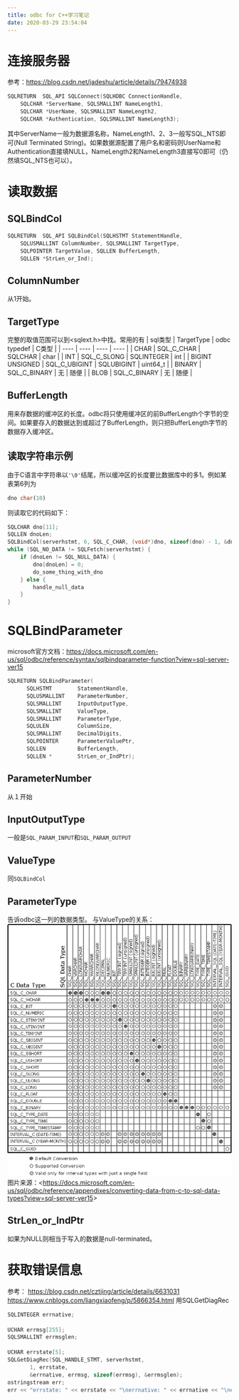 ```yaml
---
title: odbc for C++学习笔记
date: 2020-03-29 23:54:04
---
```


# 连接服务器
参考：<https://blog.csdn.net/jadeshu/article/details/79474938>
```cpp
SQLRETURN  SQL_API SQLConnect(SQLHDBC ConnectionHandle,
	SQLCHAR *ServerName, SQLSMALLINT NameLength1,
	SQLCHAR *UserName, SQLSMALLINT NameLength2,
	SQLCHAR *Authentication, SQLSMALLINT NameLength3);
```
其中ServerName一般为数据源名称，NameLength1、2、3一般写SQL_NTS即可(Null Terminated String)。如果数据源配置了用户名和密码则UserName和Authentication直接填NULL，NameLength2和NameLength3直接写0即可（仍然填SQL_NTS也可以）。

# 读取数据
## SQLBindCol
```cpp
SQLRETURN  SQL_API SQLBindCol(SQLHSTMT StatementHandle,
	SQLUSMALLINT ColumnNumber, SQLSMALLINT TargetType,
	SQLPOINTER TargetValue, SQLLEN BufferLength,
	SQLLEN *StrLen_or_Ind);
```
## ColumnNumber
从1开始。
## TargetType
完整的取值范围可以到<sqlext.h>中找。常用的有
| sql类型 | TargetType | odbc typedef | C类型 |
| ---- | ---- | ---- | ---- |
| CHAR | SQL_C_CHAR | SQLCHAR | char |
| INT | SQL_C_SLONG | SQLINTEGER | int |
| BIGINT UNSIGNED | SQL_C_UBIGINT | SQLUBIGINT | uint64_t |
| BINARY | SQL_C_BINARY | 无 | 随便 |
| BLOB | SQL_C_BINARY | 无 | 随便 |
## BufferLength
用来存数据的缓冲区的长度。odbc将只使用缓冲区的前BufferLength个字节的空间。如果要存入的数据达到或超过了BufferLength，则只把BufferLength字节的数据存入缓冲区。

## 读取字符串示例
由于C语言中字符串以```'\0'```结尾，所以缓冲区的长度要比数据库中的多1。例如某表第6列为
```sql
dno char(10)
```
则读取它的代码如下：
```cpp
SQLCHAR dno[11];
SQLLEN dnoLen;
SQLBindCol(serverhstmt, 6, SQL_C_CHAR, (void*)dno, sizeof(dno) - 1, &dnoLen);
while (SQL_NO_DATA != SQLFetch(serverhstmt) {
	if (dnoLen != SQL_NULL_DATA) {
		dno[dnoLen] = 0;
		do_some_thing_with_dno
	} else {
		handle_null_data
	}
}
```
# SQLBindParameter
microsoft官方文档：<https://docs.microsoft.com/en-us/sql/odbc/reference/syntax/sqlbindparameter-function?view=sql-server-ver15>
```cpp
SQLRETURN SQLBindParameter(  
      SQLHSTMT        StatementHandle,  
      SQLUSMALLINT    ParameterNumber,  
      SQLSMALLINT     InputOutputType,  
      SQLSMALLINT     ValueType,  
      SQLSMALLINT     ParameterType,  
      SQLULEN         ColumnSize,  
      SQLSMALLINT     DecimalDigits,  
      SQLPOINTER      ParameterValuePtr,  
      SQLLEN          BufferLength,  
      SQLLEN *        StrLen_or_IndPtr);  
 ```
## ParameterNumber
从１开始
## InputOutputType
一般是```SQL_PARAM_INPUT```和```SQL_PARAM_OUTPUT```
## ValueType
同```SQLBindCol```
## ParameterType
告诉odbc这一列的数据类型。
与ValueType的关系：
![在这里插入图片描述](odbc%20for%20C++学习笔记/2020050214311733.png)
图片来源：<<https://docs.microsoft.com/en-us/sql/odbc/reference/appendixes/converting-data-from-c-to-sql-data-types?view=sql-server-ver15>>

## StrLen_or_IndPtr
如果为NULL则相当于写入的数据是null-terminated。

# 获取错误信息
参考：
<https://blog.csdn.net/cztjing/article/details/6631031>
<https://www.cnblogs.com/liangxiaofeng/p/5866354.html>
用SQLGetDiagRec
```cpp
SQLINTEGER errnative;

UCHAR errmsg[255];
SQLSMALLINT errmsglen;

UCHAR errstate[5];
SQLGetDiagRec(SQL_HANDLE_STMT, serverhstmt,
       1, errstate,
       &errnative, errmsg, sizeof(errmsg), &errmsglen);
ostringstream err;
err << "errstate: " << errstate << "\nerrnative: " << errnative << "\nerrmsg: " << errmsg;
```
